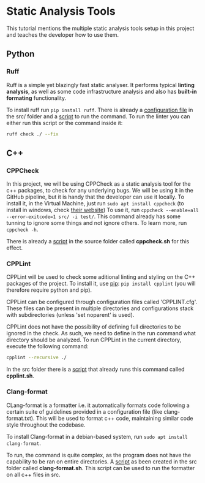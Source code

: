 # Static Analysis Tools

This tutorial mentions the multiple static analysis tools setup in this project and teaches the developer how to use them.

## Python

### Ruff

Ruff is a simple yet blazingly fast static analyser. It performs typical **linting analysis**, as well as some code infrastructure analysis and also has **built-in formating** functionality.

To install ruff run ```pip install ruff```. There is already a [configuration file](../../src/pyproject.toml) in the src/ folder and a [script](../../src/ruff.sh) to run the command. To run the linter you can either run this script or the command inside it:
```sh
ruff check ./ --fix
```


## C++

### CPPCheck

In this project, we will be using CPPCheck as a static analysis tool for the c++ packages, to check for any underlying bugs. We will be using it in the GitHub pipeline, but it is handy that the developer can use it locally. To install it, in the Virtual Machine, just run ```sudo apt install cppcheck``` (to install in windows, check [their website](https://cppcheck.sourceforge.io/))
To use it, run ```cppcheck --enable=all --error-exitcode=1 src/ -i test/```. This command already has some tunning to ignore some things and not ignore others. To learn more, run ```cppcheck -h```.

There is already a [script](../../src/cppcheck.sh) in the source folder called **cppcheck.sh** for this effect.

### CPPLint

CPPLint will be used to check some aditional linting and styling on the C++ packages of the project. To install it, use [pip](https://pypi.org/project/pip/): ```pip install cpplint``` (you will therefore require python and pip).

CPPLint can be configured through configuration files called 'CPPLINT.cfg'. These files can be present in multiple directories and configurations stack with subdirectories (unless 'set noparent' is used). 

CPPLint does not have the possibility of defining full directories to be ignored in the check. As such, we need to define in the run command what directory should be analyzed. To run CPPLint in the current directory, execute the following command:

```sh
cpplint --recursive ./
```
In the src folder there is a [script](../../src/cpplint.sh) that already runs this command called **cpplint.sh**.

### Clang-format

CLang-format is a formatter i.e. it automatically formats code following a certain suite of guidelines provided in a configuration file (like clang-format.txt). This will be used to format c++ code, maintaining similar code style throughout the codebase.

To install Clang-format in a debian-based system, run ```sudo apt install clang-format```.

To run, the command is quite complex, as the program does not have the capability to be ran on entire directories. A [script](../../src/clang-format.sh) as been created in the src folder called **clang-format.sh**. This script can be used to run the formatter on all c++ files in src.